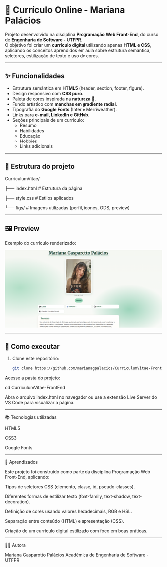 # 🌱 Currículo Online - Mariana Palácios

Projeto desenvolvido na disciplina **Programação Web Front-End**, do curso de **Engenharia de Software - UTFPR**.  
O objetivo foi criar um **currículo digital** utilizando apenas **HTML e CSS**, aplicando os conceitos aprendidos em aula sobre estrutura semântica, seletores, estilização de texto e uso de cores.

---

## ✨ Funcionalidades
- Estrutura semântica em **HTML5** (header, section, footer, figure).
- Design responsivo com **CSS puro**.
- Paleta de cores inspirada na **natureza** 🌿.
- Fundo artístico com **manchas em gradiente radial**.
- Tipografia do **Google Fonts** (Inter e Merriweather).
- Links para **e-mail, LinkedIn e GitHub**.
- Seções principais de um currículo:
  - Resumo
  - Habilidades
  - Educação
  - Hobbies
  - Links adicionais

---

## 📂 Estrutura do projeto

CurriculumVitae/

├── index.html # Estrutura da página

├── style.css # Estilos aplicados

└── figs/ # Imagens utilizadas (perfil, ícones, ODS, preview)


---

## 🖼️ Preview
Exemplo do currículo renderizado:

![Preview do currículo](./figs/preview.png)


---

## 🚀 Como executar
1. Clone este repositório:
   ```bash
   git clone https://github.com/marianagpalacios/CurriculumVitae-FrontEnd.git
   
Acesse a pasta do projeto:

cd CurriculumVitae-FrontEnd


Abra o arquivo index.html no navegador ou use a extensão Live Server do VS Code para visualizar a página.

---

📚 Tecnologias utilizadas

HTML5

CSS3

Google Fonts

---

📖 Aprendizados

Este projeto foi construído como parte da disciplina Programação Web Front-End, aplicando:

Tipos de seletores CSS (elemento, classe, id, pseudo-classes).

Diferentes formas de estilizar texto (font-family, text-shadow, text-decoration).

Definição de cores usando valores hexadecimais, RGB e HSL.

Separação entre conteúdo (HTML) e apresentação (CSS).

Criação de um currículo digital estilizado com foco em boas práticas.

---

👩‍💻 Autora

Mariana Gasparotto Palácios
Acadêmica de Engenharia de Software - UTFPR
